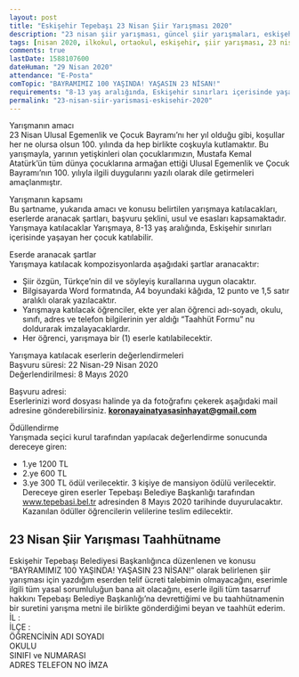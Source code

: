 ```yaml
---
layout: post
title: "Eskişehir Tepebaşı 23 Nisan Şiir Yarışması 2020"
description: "23 nisan şiir yarışması, güncel şiir yarışmaları, eskişehir tepebaşı belediyesi"
tags: [nisan 2020, ilkokul, ortaokul, eskişehir, şiir yarışması, 23 nisan]
comments: true
lastDate: 1588107600    
dateHuman: "29 Nisan 2020"
attendance: "E-Posta"
comTopic: "BAYRAMIMIZ 100 YAŞINDA! YAŞASIN 23 NİSAN!"
requirements: "8-13 yaş aralığında, Eskişehir sınırları içerisinde yaşayan her çocuk katılabilir"
permalink: "23-nisan-siir-yarismasi-eskisehir-2020"
---
```


Yarışmanın amacı  
23 Nisan Ulusal Egemenlik ve Çocuk Bayramı’nı her yıl olduğu gibi, koşullar her ne olursa olsun 100. yılında da hep birlikte coşkuyla kutlamaktır. Bu yarışmayla, yarının yetişkinleri olan çocuklarımızın, Mustafa Kemal Atatürk’ün tüm dünya çocuklarına armağan ettiği Ulusal Egemenlik ve Çocuk Bayramı’nın 100. yılıyla ilgili duygularını yazılı olarak dile getirmeleri amaçlanmıştır.  

Yarışmanın kapsamı  
Bu şartname, yukarıda amacı ve konusu belirtilen yarışmaya katılacakları, eserlerde aranacak şartları, başvuru şeklini, usul ve esasları kapsamaktadır.
Yarışmaya katılacaklar Yarışmaya, 8-13 yaş aralığında, Eskişehir sınırları içerisinde yaşayan her çocuk katılabilir.

Eserde aranacak şartlar  
Yarışmaya katılacak kompozisyonlarda aşağıdaki şartlar aranacaktır:  
- Şiir özgün, Türkçe’nin dil ve söyleyiş kurallarına uygun olacaktır.
- Bilgisayarda Word formatında, A4 boyundaki kâğıda, 12 punto ve 1,5 satır aralıklı olarak yazılacaktır.
- Yarışmaya katılacak öğrenciler, ekte yer alan öğrenci adı-soyadı, okulu, sınıfı, adres ve telefon bilgilerinin yer aldığı “Taahhüt Formu” nu doldurarak imzalayacaklardır.
- Her öğrenci, yarışmaya bir (1) eserle katılabilecektir.

Yarışmaya katılacak eserlerin değerlendirmeleri  
Başvuru süresi: 22 Nisan-29 Nisan 2020  
Değerlendirilmesi: 8 Mayıs 2020  

Başvuru adresi:  
Eserlerinizi word dosyası halinde ya da fotoğrafını çekerek aşağıdaki mail adresine gönderebilirsiniz. **koronayainatyasasinhayat@gmail.com**  

Ödüllendirme  
Yarışmada seçici kurul tarafından yapılacak değerlendirme sonucunda dereceye giren:  
- 1.ye 1200 TL
- 2.ye 600 TL
- 3.ye 300 TL ödül verilecektir. 3 kişiye de mansiyon ödülü verilecektir.
Dereceye giren eserler Tepebaşı Belediye Başkanlığı tarafından www.tepebasi.bel.tr adresinden 8 Mayıs 2020 tarihinde duyurulacaktır.  
Kazanılan ödüller öğrencilerin velilerine teslim edilecektir.  

## 23 Nisan Şiir Yarışması Taahhütname
Eskişehir Tepebaşı Belediyesi Başkanlığınca düzenlenen ve konusu “BAYRAMIMIZ 100 YAŞINDA! YAŞASIN 23 NİSAN!” olarak belirlenen şiir yarışması için yazdığım eserden telif ücreti talebimin olmayacağını, eserimle ilgili tüm yasal sorumluluğun bana ait olacağını, eserle ilgili tüm tasarruf hakkını Tepebaşı Belediye Başkanlığı’na devrettiğimi ve bu taahhütnamenin bir suretini yarışma metni ile birlikte gönderdiğimi beyan ve taahhüt ederim.  
İL :  
İLÇE :  
ÖĞRENCİNİN ADI SOYADI  
OKULU  
SINIFI ve NUMARASI  
ADRES TELEFON NO İMZA  